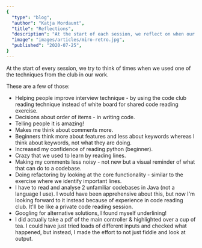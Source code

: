 ```yaml
---
{
  "type": "blog",
  "author": "Katja Mordaunt",
  "title": "Reflections",
  "description": "At the start of each session, we reflect on when our new skills have come in handy over the last few weeks.",
  "image": "images/articles/miro-retro.jpg",
  "published": "2020-07-25",
}
---
```



At the start of every session, we try to think of times when we used one of the techniques from the club in our work.

These are a few of those:

- Helping people improve interview technique - by using the code club reading technique instead of white board for shared code reading exercise.
- Decisions about order of items - in writing code.
- Telling people it is amazing!
- Makes me think about comments more.
- Beginners think more about features and less about keywords whereas I think about keywords, not what they are doing.
- Increased my confidence of reading python (beginner).
- Crazy that we used to learn by reading lines.
- Making my comments less noisy - not new but a visual reminder of what that can do to a codebase.
- Doing refactoring by looking at the core functionality - similar to the exercise where we identify important lines.
- I have to read and analyse 2 unfamiliar codebases in Java (not a language I use). I would have been apprehensive about this, but now I'm looking forward to it instead because of experience in code reading club. It'll be like a private code reading session.
- Googling for alternative solutions, I found myself underlining!
- I did actually take a pdf of the main controller & highlighted over a cup of tea. I could have just tried loads of different inputs and checked what happened, but instead, I made the effort to not just fiddle and look at output.
